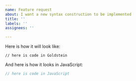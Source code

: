 ```yaml
---
name: Feature request
about: I want a new syntax construction to be implemented
title: ''
labels: ''
assignees: ''

---
```


Here is how it will look like:

```gc
// here is code in Goldstein
``` 

And here is how it looks in JavaScript:

```js
// here is code in JavaScript
```
